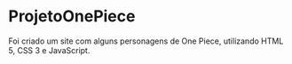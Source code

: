 # ProjetoOnePiece

Foi criado um site com alguns personagens de One Piece, utilizando HTML 5, CSS 3 e JavaScript.

